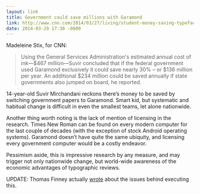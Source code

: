 ```yaml
---
layout: link
title: Government could save millions with Garamond
link: http://www.cnn.com/2014/03/27/living/student-money-saving-typeface-garamond-schools/
date: 2014-03-29 17:30 -0800
---
```


Madeleine Stix, for CNN:

> Using the General Services Administration's estimated annual cost of ink—$467 million—Suvir concluded that if the federal government used Garamond exclusively it could save nearly 30% – or $136 million per year. An additional $234 million could be saved annually if state governments also jumped on board, he reported.

14-year-old Suvir Mirchandani reckons there’s money to be saved by switching government papers to Garamond. Smart kid, but systematic and habitual change is difficult in even the smallest teams, let alone nationwide.

Another thing worth noting is the lack of mention of licensing in the research. Times New Roman can be found on every modern computer for the last couple of decades (with the exception of stock Android operating systems). Garamond doesn’t have quite the same ubiquity, and licensing every government computer would be a costly endeavor.

Pessimism aside, this is impressive research by any measure, and may trigger not only nationwide change, but world-wide awareness of the economic advantages of typographic reviews.

UPDATE: Thomas Finney actually [wrote](http://www.thomasphinney.com/2014/03/saving-400m-font/) about the issues behind executing this.
